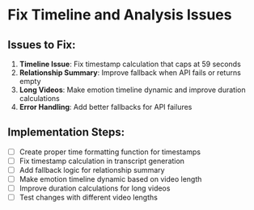# Fix Timeline and Analysis Issues

## Issues to Fix:
1. **Timeline Issue**: Fix timestamp calculation that caps at 59 seconds
2. **Relationship Summary**: Improve fallback when API fails or returns empty
3. **Long Videos**: Make emotion timeline dynamic and improve duration calculations
4. **Error Handling**: Add better fallbacks for API failures

## Implementation Steps:
- [ ] Create proper time formatting function for timestamps
- [ ] Fix timestamp calculation in transcript generation
- [ ] Add fallback logic for relationship summary
- [ ] Make emotion timeline dynamic based on video length
- [ ] Improve duration calculations for long videos
- [ ] Test changes with different video lengths
